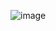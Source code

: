 ![image](https://user-images.githubusercontent.com/10809024/173878887-0264c668-729e-4c0e-a53b-f5499a89820d.png)

